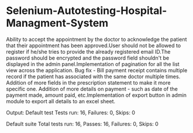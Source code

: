 # Selenium-Autotesting-Hospital-Managment-System


Ability to accept the appointment by the doctor to acknowledge the patient that their appointment has been approved.User should not be allowed to register if he/she tries to provide the already registered email ID.The password should be encrypted and the password field shouldn't be displayed in the admin panel.Implementation of pagination for all the list view across the application. Bug fix - Bill payment receipt contains multiple record if the patient has associated with the same doctor multiple times. Addition of more fields in the prescription statement to make it more specific one. Addition of more details on payment - such as date of the payment made, amount paid, etc.Implementation of export button in admin module to export all details to an excel sheet.

Output: Default test Tests run: 16, Failures: 0, Skips: 0

Default suite Total tests run: 16, Passes: 16, Failures: 0, Skips: 0
